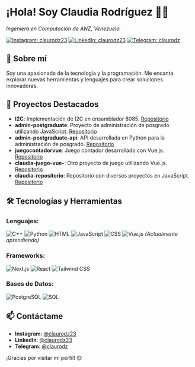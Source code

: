 # ¡Hola! Soy Claudia Rodríguez 👩‍💻

*Ingeniera en Computación de ANZ, Venezuela.*

[![Instagram: claurodz23](https://img.shields.io/badge/Instagram-%40claurodz23-pink?style=flat&logo=instagram)](https://www.instagram.com/claurodz23)
[![LinkedIn: claurodz23](https://img.shields.io/badge/LinkedIn-%40claurodz23-blue?style=flat&logo=linkedin)](https://www.linkedin.com/in/claurodz23)
[![Telegram: claurodz](https://img.shields.io/badge/Telegram-%40claurodz-blue?style=flat&logo=telegram)](https://t.me/claurodz)

## 🌟 Sobre mí

Soy una apasionada de la tecnología y la programación. Me encanta explorar nuevas herramientas y lenguajes para crear soluciones innovadoras.

## 🚀 Proyectos Destacados

- **I2C**: Implementación de I2C en ensamblador 8085. [Repositorio](https://github.com/claurodz22/I2C)
- **admin-postgraduate**: Proyecto de administración de posgrado utilizando JavaScript. [Repositorio](https://github.com/claurodz22/admin-postgraduate)
- **admin-postgraduate-api**: API desarrollada en Python para la administración de posgrado. [Repositorio](https://github.com/claurodz22/admin-postgraduate-api)
- **juegocontadorvue**: Juego contador desarrollado con Vue.js. [Repositorio](https://github.com/claurodz22/juegocontadorvue)
- **claudia-juego-vue-**: Otro proyecto de juego utilizando Vue.js. [Repositorio](https://github.com/claurodz22/claudia-juego-vue-)
- **claudia-repositorio**: Repositorio con diversos proyectos en JavaScript. [Repositorio](https://github.com/claurodz22/claudia-repositorio)

## 🛠️ Tecnologías y Herramientas

### Lenguajes:
![C++](https://img.shields.io/badge/-C++-00599C?style=flat&logo=c%2B%2B)
![Python](https://img.shields.io/badge/-Python-3776AB?style=flat&logo=python)
![HTML](https://img.shields.io/badge/-HTML-E34F26?style=flat&logo=html5)
![JavaScript](https://img.shields.io/badge/-JavaScript-F7DF1E?style=flat&logo=javascript)
![CSS](https://img.shields.io/badge/-CSS-1572B6?style=flat&logo=css3)
![Vue.js](https://img.shields.io/badge/-Vue.js-4FC08D?style=flat&logo=vue.js) *(Actualmente aprendiendo)*

### Frameworks:
![Next.js](https://img.shields.io/badge/-Next.js-000000?style=flat&logo=next.js)
![React](https://img.shields.io/badge/-React-61DAFB?style=flat&logo=react)
![Tailwind CSS](https://img.shields.io/badge/-Tailwind%20CSS-06B6D4?style=flat&logo=tailwindcss)

### Bases de Datos:
![PostgreSQL](https://img.shields.io/badge/-PostgreSQL-336791?style=flat&logo=postgresql)
![SQL](https://img.shields.io/badge/-SQL-003B57?style=flat&logo=sqlite)


## 📫 Contáctame

- **Instagram**: [@claurodz23](https://www.instagram.com/claurodz23)
- **LinkedIn**: [@claurodz23](https://www.linkedin.com/in/claurodz23)
- **Telegram**: [@claurodz](https://t.me/claurodz)

¡Gracias por visitar mi perfil! 😊
